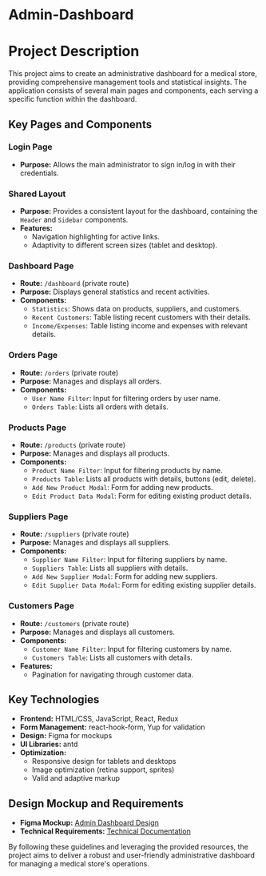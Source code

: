 # Admin-Dashboard

# Project Description

This project aims to create an administrative dashboard for a medical store, providing comprehensive management tools and statistical insights. The application consists of several main pages and components, each serving a specific function within the dashboard.

## Key Pages and Components

### **Login Page**

- **Purpose:** Allows the main administrator to sign in/log in with their credentials.

### **Shared Layout**

- **Purpose:** Provides a consistent layout for the dashboard, containing the `Header` and `Sidebar` components.
- **Features:**
  - Navigation highlighting for active links.
  - Adaptivity to different screen sizes (tablet and desktop).

### **Dashboard Page**

- **Route:** `/dashboard` (private route)
- **Purpose:** Displays general statistics and recent activities.
- **Components:**
  - `Statistics`: Shows data on products, suppliers, and customers.
  - `Recent Customers`: Table listing recent customers with their details.
  - `Income/Expenses`: Table listing income and expenses with relevant details.

### **Orders Page**

- **Route:** `/orders` (private route)
- **Purpose:** Manages and displays all orders.
- **Components:**
  - `User Name Filter`: Input for filtering orders by user name.
  - `Orders Table`: Lists all orders with details.

### **Products Page**

- **Route:** `/products` (private route)
- **Purpose:** Manages and displays all products.
- **Components:**
  - `Product Name Filter`: Input for filtering products by name.
  - `Products Table`: Lists all products with details, buttons (edit, delete).
  - `Add New Product Modal`: Form for adding new products.
  - `Edit Product Data Modal`: Form for editing existing product details.

### **Suppliers Page**

- **Route:** `/suppliers` (private route)
- **Purpose:** Manages and displays all suppliers.
- **Components:**
  - `Supplier Name Filter`: Input for filtering suppliers by name.
  - `Suppliers Table`: Lists all suppliers with details.
  - `Add New Supplier Modal`: Form for adding new suppliers.
  - `Edit Supplier Data Modal`: Form for editing existing supplier details.

### **Customers Page**

- **Route:** `/customers` (private route)
- **Purpose:** Manages and displays all customers.
- **Components:**
  - `Customer Name Filter`: Input for filtering customers by name.
  - `Customers Table`: Lists all customers with details.
- **Features:**
  - Pagination for navigating through customer data.

## Key Technologies

- **Frontend:** HTML/CSS, JavaScript, React, Redux
- **Form Management:** react-hook-form, Yup for validation
- **Design:** Figma for mockups
- **UI Libraries:** antd
- **Optimization:**
  - Responsive design for tablets and desktops
  - Image optimization (retina support, sprites)
  - Valid and adaptive markup

## Design Mockup and Requirements

- **Figma Mockup:** [Admin Dashboard Design](https://www.figma.com/design/z1JklHHxX8kTGo3zWvlzat/Admin-dashboard?node-id=0-960&t=TU1iNG2Z1WicByxM-0)
- **Technical Requirements:** [Technical Documentation](https://docs.google.com/spreadsheets/d/1ufIlG2HwqppnY1by3HD4l6TVGq4EoW_o8b-ubA-pQq4/edit?gid=0#gid=0)

By following these guidelines and leveraging the provided resources, the project aims to deliver a robust and user-friendly administrative dashboard for managing a medical store's operations.
